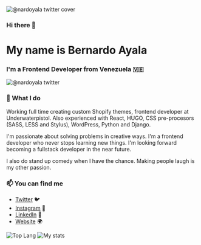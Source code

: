 ![@nardoyala twitter cover](https://pbs.twimg.com/profile_banners/90551432/1622033188/1500x500)


### Hi there 👋
# My name is Bernardo Ayala
### I'm a Frontend Developer from Venezuela 🇻🇪

![@nardoyala twitter](https://img.shields.io/twitter/follow/nardoyala?style=social)

### 🔨 What I do

Working full time creating custom Shopify themes, frontend developer at Underwaterpistol. Also experienced with React, HUGO, CSS pre-procesors (SASS, LESS and Stylus), WordPress, Python and Django.

I'm passionate about solving problems in creative ways. I'm a frontend developer who never stops learning new things. I'm looking forward becoming a fullstack developer in the near future.

I also do stand up comedy when I have the chance. Making people laugh is my other passion. 

### 📫 You can find me
- [Twitter](https://twitter.com/nardoyala) 🐦
- [Instagram](https://instagram.com/nardoyala) 📸
- [LinkedIn](https://linkedin.com/in/nardoyala) 💼
- [Website](https://bernardoayala.com) 🌍


![Top Lang](https://github-readme-stats-74wp3b072-nardoyala.vercel.app/api/top-langs/?username=nardoyala&theme=dracula)
![My stats](https://github-readme-stats-74wp3b072-nardoyala.vercel.app/api?username=nardoyala&show_icons=true&count_private=true&include_all_commits=true&theme=dracula)

